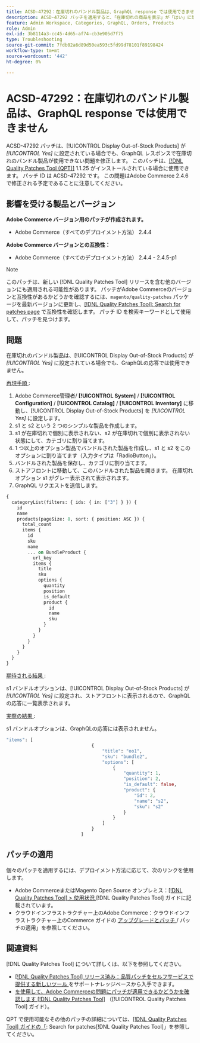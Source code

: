 ```yaml
---
title: ACSD-47292：在庫切れのバンドル製品は、GraphQL response では使用できません
description: ACSD-47292 パッチを適用すると、「在庫切れの商品を表示」が「はい」に設定されている場合でも、GraphQL レスポンスで在庫切れのバンドル商品が利用できないAdobe Commerceの問題を修正できます。
feature: Admin Workspace, Categories, GraphQL, Orders, Products
role: Admin
exl-id: 3b8114a3-cc45-4d65-af74-cb3e905d7f75
type: Troubleshooting
source-git-commit: 7fdb02a6d89d50ea593c5fd99d78101f89198424
workflow-type: tm+mt
source-wordcount: '442'
ht-degree: 0%

---
```


# ACSD-47292：在庫切れのバンドル製品は、GraphQL response では使用できません

ACSD-47292 パッチは、[!UICONTROL Display Out-of-Stock Products] が *[!UICONTROL Yes]* に設定されている場合でも、GraphQL レスポンスで在庫切れのバンドル製品が使用できない問題を修正します。 このパッチは、[[!DNL Quality Patches Tool (QPT)]](https://experienceleague.adobe.com/en/docs/commerce-operations/tools/quality-patches-tool/quality-patches-tool-to-self-serve-quality-patches) 1.1.25 がインストールされている場合に使用できます。 パッチ ID は ACSD-47292 です。 この問題はAdobe Commerce 2.4.6 で修正される予定であることに注意してください。

## 影響を受ける製品とバージョン

**Adobe Commerce バージョン用のパッチが作成されます。**

* Adobe Commerce（すべてのデプロイメント方法） 2.4.4

**Adobe Commerce バージョンとの互換性：**

* Adobe Commerce（すべてのデプロイメント方法） 2.4.4 - 2.4.5-p1

>[!NOTE]
>
>このパッチは、新しい [!DNL Quality Patches Tool] リリースを含む他のバージョンにも適用される可能性があります。 パッチがAdobe Commerceのバージョンと互換性があるかどうかを確認するには、`magento/quality-patches` パッケージを最新バージョンに更新し、[[!DNL Quality Patches Tool]: Search for patches page](https://experienceleague.adobe.com/tools/commerce-quality-patches/index.html) で互換性を確認します。 パッチ ID を検索キーワードとして使用して、パッチを見つけます。

## 問題

在庫切れのバンドル製品は、[!UICONTROL Display Out-of-Stock Products] が *[!UICONTROL Yes]* に設定されている場合でも、GraphQLの応答では使用できません。

<u> 再現手順 </u>:

1. Adobe Commerce管理者/ **[!UICONTROL System]** / **[!UICONTROL Configuration]** / **[!UICONTROL Catalog]** / **[!UICONTROL Inventory]** に移動し、[!UICONTROL Display Out-of-Stock Products] を *[!UICONTROL Yes]* に設定します。
1. s1 と s2 という 2 つのシンプルな製品を作成します。
1. s1 が在庫切れで個別に表示されない、s2 が在庫切れで個別に表示されない状態にして、カテゴリに割り当てます。
1. 1 つ以上のオプション製品でバンドルされた製品を作成し、s1 と s2 をこのオプションに割り当てます（入力タイプは「RadioButton」）。
1. バンドルされた製品を保存し、カテゴリに割り当てます。
1. ストアフロントに移動して、このバンドルされた製品を開きます。 在庫切れオプション s1 がグレー表示されて表示されます。
1. GraphQL リクエストを送信します。

```GraphQL
{
  categoryList(filters: { ids: { in: ["3"] } }) {
    id
    name
    products(pageSize: 8, sort: { position: ASC }) {
      total_count
      items {
        id
        sku
        name
        ... on BundleProduct {
          url_key
          items {
            title
            sku
            options {
              quantity
              position
              is_default
              product {
                id
                name
                sku
              }
            }
          }
        }
      }
    }
  }
}
```

<u> 期待される結果 </u>:

s1 バンドルオプションは、[!UICONTROL Display Out-of-Stock Products] が *[!UICONTROL Yes]* に設定され、ストアフロントに表示されるので、GraphQLの応答に一覧表示されます。

<u> 実際の結果 </u>:

s1 バンドルオプションは、GraphQLの応答には表示されません。

```GraphQL
"items": [
                                {
                                    "title": "oo1",
                                    "sku": "bundle2",
                                    "options": [
                                        {
                                            "quantity": 1,
                                            "position": 2,
                                            "is_default": false,
                                            "product": {
                                                "id": 2,
                                                "name": "s2",
                                                "sku": "s2"
                                            }
                                        }
                                    ]
                                }
                            ]
```

## パッチの適用

個々のパッチを適用するには、デプロイメント方法に応じて、次のリンクを使用します。

* Adobe CommerceまたはMagento Open Source オンプレミス：[[!DNL Quality Patches Tool] > 使用状況 ](/help/tools/quality-patches-tool/usage.md) [!DNL Quality Patches Tool] ガイドに記載されています。
* クラウドインフラストラクチャー上のAdobe Commerce：クラウドインフラストラクチャー上のCommerce ガイドの [ アップグレードとパッチ ](https://experienceleague.adobe.com/docs/commerce-cloud-service/user-guide/develop/upgrade/apply-patches.html)/ パッチの適用」を参照してください。

## 関連資料

[!DNL Quality Patches Tool] について詳しくは、以下を参照してください。

* [[!DNL Quality Patches Tool]  リリース済み：品質パッチをセルフサービスで提供する新しいツール ](https://experienceleague.adobe.com/en/docs/commerce-operations/tools/quality-patches-tool/quality-patches-tool-to-self-serve-quality-patches) をサポートナレッジベースから入手できます。
* [ を使用して、Adobe Commerceの問題にパッチが適用できるかどうかを確認します  [!DNL Quality Patches Tool]](/help/tools/quality-patches-tool/patches-available-in-qpt/check-patch-for-magento-issue-with-magento-quality-patches.md) （[!UICONTROL Quality Patches Tool] ガイド）。


QPT で使用可能なその他のパッチの詳細については、[[!DNL Quality Patches Tool] ガイドの「](https://experienceleague.adobe.com/tools/commerce-quality-patches/index.html): Search for patches[!DNL Quality Patches Tool]」を参照してください。
